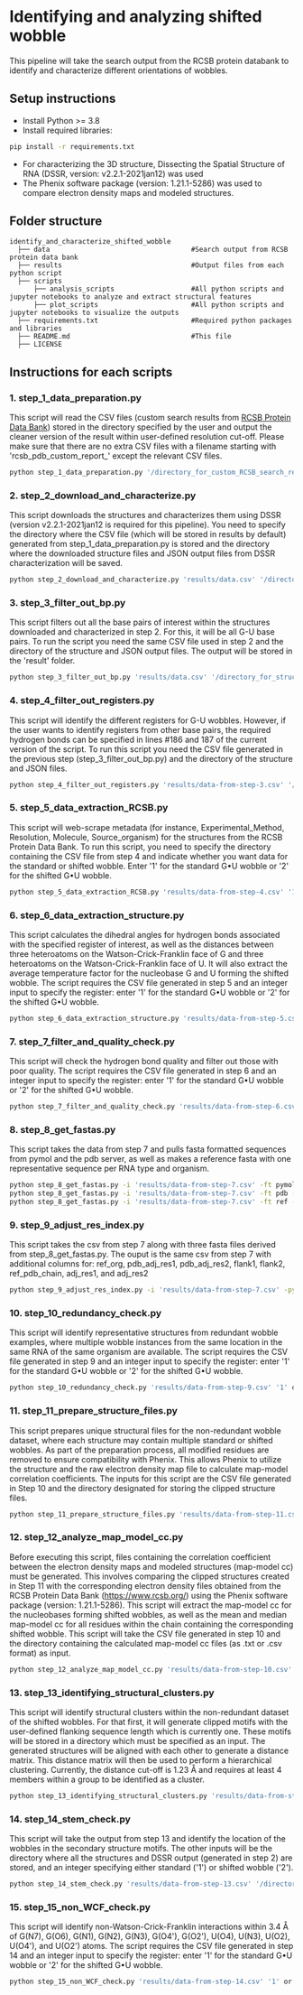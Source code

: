 # Identifying and analyzing shifted wobble
This pipeline will take the search output from the RCSB protein databank to identify and characterize different orientations of wobbles. 
## Setup instructions
- Install Python >= 3.8
- Install required libraries:
```sh
pip install -r requirements.txt
```
- For characterizing the 3D structure, Dissecting the Spatial Structure of RNA (DSSR, version: v2.2.1-2021jan12) was used
- The Phenix software package (version: 1.21.1-5286) was used to compare electron density maps and modeled structures.  
## Folder structure

    identify_and_characterize_shifted_wobble
      ├── data                                   #Search output from RCSB protein data bank
      ├── results                                #Output files from each python script
      ├── scripts                                              
          ├── analysis_scripts                   #All python scripts and jupyter notebooks to analyze and extract structural features
          ├── plot_scripts                       #All python scripts and jupyter notebooks to visualize the outputs 
      ├── requirements.txt                       #Required python packages and libraries
      ├── README.md                              #This file
      ├── LICENSE
## Instructions for each scripts
### 1. step_1_data_preparation.py
This script will read the CSV files (custom search results from [RCSB Protein Data Bank](https://www.rcsb.org/)) stored in the directory specified by the user and output the cleaner version of the result within user-defined resolution cut-off. Please make sure that there are no extra CSV files with a filename starting with 'rcsb_pdb_custom_report_' except the relevant CSV files. 
```sh
python step_1_data_preparation.py '/directory_for_custom_RCSB_search_results' '3.2'
```
### 2. step_2_download_and_characterize.py
This script downloads the structures and characterizes them using DSSR (version v2.2.1-2021jan12 is required for this pipeline). You need to specify the directory where the CSV file (which will be stored in results by default) generated from step_1_data_preparation.py is stored and the directory where the downloaded structure files and JSON output files from DSSR characterization will be saved.
```sh
python step_2_download_and_characterize.py 'results/data.csv' '/directory_for_structures/'
```
### 3. step_3_filter_out_bp.py
This script filters out all the base pairs of interest within the structures downloaded and characterized in step 2. For this, it will be all G-U base pairs. To run the script you need the same CSV file used in step 2 and the directory of the structure and JSON output files. The output will be stored in the 'result' folder. 
```sh
python step_3_filter_out_bp.py 'results/data.csv' '/directory_for_structures/'
```
### 4. step_4_filter_out_registers.py
This script will identify the different registers for G-U wobbles. However, if the user wants to identify registers from other base pairs, the required hydrogen bonds can be specified in lines #186 and 187 of the current version of the script. To run this script you need the CSV file generated in the previous step (step_3_filter_out_bp.py) and the directory of the structure and JSON files. 
```sh
python step_4_filter_out_registers.py 'results/data-from-step-3.csv' '/directory_for_structures/'
```
### 5. step_5_data_extraction_RCSB.py
This script will web-scrape metadata (for instance, Experimental_Method, Resolution, Molecule, Source_organism) for the structures from the RCSB Protein Data Bank. To run this script, you need to specify the directory containing the CSV file from step 4 and indicate whether you want data for the standard or shifted wobble. Enter '1' for the standard G•U wobble or '2' for the shifted G•U wobble.
```sh
python step_5_data_extraction_RCSB.py 'results/data-from-step-4.csv' '1' or '2'
```
### 6. step_6_data_extraction_structure.py
This script calculates the dihedral angles for hydrogen bonds associated with the specified register of interest, as well as the distances between three heteroatoms on the Watson-Crick-Franklin face of G and three heteroatoms on the Watson-Crick-Franklin face of U. It will also extract the average temperature factor for the nucleobase G and U forming the shifted wobble. The script requires the CSV file generated in step 5 and an integer input to specify the register: enter '1' for the standard G•U wobble or '2' for the shifted G•U wobble.
```sh
python step_6_data_extraction_structure.py 'results/data-from-step-5.csv' '1' or '2'
```
### 7. step_7_filter_and_quality_check.py
This script will check the hydrogen bond quality and filter out those with poor quality. The script requires the CSV file generated in step 6 and an integer input to specify the register: enter '1' for the standard G•U wobble or '2' for the shifted G•U wobble.
```sh
python step_7_filter_and_quality_check.py 'results/data-from-step-6.csv' '1' or '2'
```
### 8. step_8_get_fastas.py
This script takes the data from step 7 and pulls fasta formatted sequences from pymol and the pdb server, as well as makes a reference fasta with one representative sequence per RNA type and organism.

```sh
python step_8_get_fastas.py -i 'results/data-from-step-7.csv' -ft pymol -o pymol.fasta
python step_8_get_fastas.py -i 'results/data-from-step-7.csv' -ft pdb -o pdb.fasta
python step_8_get_fastas.py -i 'results/data-from-step-7.csv' -ft ref -pdb pdb.fasta -o reference.fasta
```

### 9. step_9_adjust_res_index.py
This script takes the csv from step 7 along with three fasta files derived from step_8_get_fastas.py. The ouput is the same csv from step 7 with additional columns for: ref_org, pdb_adj_res1, pdb_adj_res2, flank1, flank2, ref_pdb_chain, adj_res1, and adj_res2

```sh
python step_9_adjust_res_index.py -i 'results/data-from-step-7.csv' -py pymol.fasta -pdb pdb.fasta -ref reference.fasta -o 'results/data-from-step-9.csv
```

### 10. step_10_redundancy_check.py
This script will identify representative structures from redundant wobble examples, where multiple wobble instances from the same location in the same RNA of the same organism are available. The script requires the CSV file generated in step 9 and an integer input to specify the register: enter '1' for the standard G•U wobble or '2' for the shifted G•U wobble.
```sh
python step_10_redundancy_check.py 'results/data-from-step-9.csv' '1' or '2'
```
### 11. step_11_prepare_structure_files.py
This script prepares unique structural files for the non-redundant wobble dataset, where each structure may contain multiple standard or shifted wobbles. As part of the preparation process, all modified residues are removed to ensure compatibility with Phenix. This allows Phenix to utilize the structure and the raw electron density map file to calculate map-model correlation coefficients. The inputs for this script are the CSV file generated in Step 10 and the directory designated for storing the clipped structure files.
```sh
python step_11_prepare_structure_files.py 'results/data-from-step-11.csv' '/directory_for_clipped_structures/'
```
### 12. step_12_analyze_map_model_cc.py
Before executing this script, files containing the correlation coefficient between the electron density maps and modeled structures (map-model cc) must be generated. This involves comparing the clipped structures created in Step 11 with the corresponding electron density files obtained from the RCSB Protein Data Bank (https://www.rcsb.org/) using the Phenix software package (version: 1.21.1-5286). This script will extract the map-model cc for the nucleobases forming shifted wobbles, as well as the mean and median map-model cc for all residues within the chain containing the corresponding shifted wobble. This script will take the CSV file generated in step 10 and the directory containing the calculated map-model cc files (as .txt or .csv format) as input. 
```sh
python step_12_analyze_map_model_cc.py 'results/data-from-step-10.csv' '/directory_of_map_model_cc_files/'
```
### 13. step_13_identifying_structural_clusters.py
This script will identify structural clusters within the non-redundant dataset of the shifted wobbles. For that first, it will generate clipped motifs with the user-defined flanking sequence length which is currently one. These motifs will be stored in a directory which must be specified as an input. The generated structures will be aligned with each other to generate a distance matrix. This distance matrix will then be used to perform a hierarchical clustering. Currently, the distance cut-off is 1.23 Å and requires at least 4 members within a group to be identified as a cluster. 
```sh
python step_13_identifying_structural_clusters.py 'results/data-from-step-12.csv' '/directory_for_motifs/'
```
### 14. step_14_stem_check.py
This script will take the output from step 13 and identify the location of the wobbles in the secondary structure motifs. The other inputs will be the directory where all the structures and DSSR output (generated in step 2) are stored, and an integer specifying either standard ('1') or shifted wobble ('2'). 
```sh
python step_14_stem_check.py 'results/data-from-step-13.csv' '/directory_with_all_DSSR_output/' '1' or '2'
```
### 15. step_15_non_WCF_check.py
This script will identify non-Watson-Crick-Franklin interactions within 3.4 Å  of G(N7), G(O6), G(N1), G(N2), G(N3), G(O4'), G(O2'), U(O4), U(N3), U(O2), U(O4'), and U(O2') atoms. The script requires the CSV file generated in step 14 and an integer input to specify the register: enter '1' for the standard G•U wobble or '2' for the shifted G•U wobble.
```sh
python step_15_non_WCF_check.py 'results/data-from-step-14.csv' '1' or '2'
```


